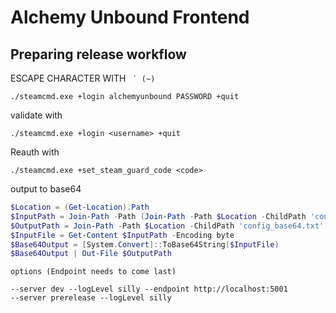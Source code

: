 # Alchemy Unbound Frontend


## Preparing release workflow

ESCAPE CHARACTER WITH `` ` (~)``

`./steamcmd.exe +login alchemyunbound PASSWORD +quit`

validate with

`./steamcmd.exe +login <username> +quit`

Reauth with

`./steamcmd.exe +set_steam_guard_code <code>`

output to base64

``` powershell
$Location = (Get-Location).Path
$InputPath = Join-Path -Path (Join-Path -Path $Location -ChildPath 'config') -ChildPath 'config.vdf'
$OutputPath = Join-Path -Path $Location -ChildPath 'config_base64.txt'
$InputFile = Get-Content $InputPath -Encoding byte
$Base64Output = [System.Convert]::ToBase64String($InputFile)
$Base64Output | Out-File $OutputPath
```

```
options (Endpoint needs to come last)

--server dev --logLevel silly --endpoint http://localhost:5001
--server prerelease --logLevel silly
```
